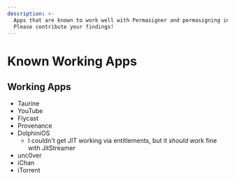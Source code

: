 ```yaml
---
description: >-
  Apps that are known to work well with Permasigner and permasigning in general.
  Please contribute your findings!
---
```


# Known Working Apps

## Working Apps

* Taurine
* YouTube
* Flycast
* Provenance
* DolphiniOS
  * I couldn't get JIT working via entitlements, but it _should_ work fine with JitStreamer
* unc0ver
* iChan
* iTorrent

